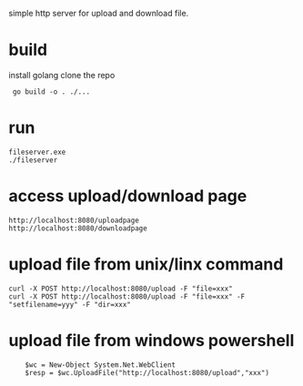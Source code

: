 simple http server for upload and download file.


# build

install golang
clone the repo

     go build -o . ./...


# run

    fileserver.exe
    ./fileserver


# access upload/download page

    http://localhost:8080/uploadpage
    http://localhost:8080/downloadpage


# upload file from unix/linx command

    curl -X POST http://localhost:8080/upload -F "file=xxx"
    curl -X POST http://localhost:8080/upload -F "file=xxx" -F "setfilename=yyy" -F "dir=xxx"


# upload file from windows powershell
        $wc = New-Object System.Net.WebClient
        $resp = $wc.UploadFile("http://localhost:8080/upload","xxx")

